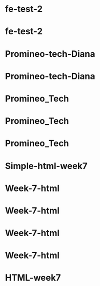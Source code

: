 # fe-test-2
# fe-test-2
# Promineo-tech-Diana
# Promineo-tech-Diana
# Promineo_Tech
# Promineo_Tech
# Promineo_Tech
# Simple-html-week7
# Week-7-html
# Week-7-html
# Week-7-html
# Week-7-html
# HTML-week7
